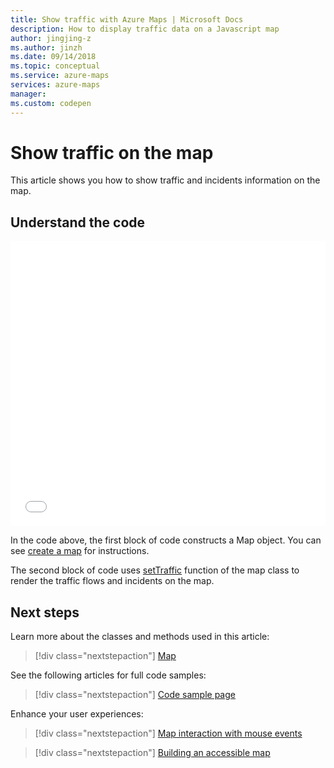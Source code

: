 ```yaml
---
title: Show traffic with Azure Maps | Microsoft Docs
description: How to display traffic data on a Javascript map
author: jingjing-z
ms.author: jinzh
ms.date: 09/14/2018
ms.topic: conceptual
ms.service: azure-maps
services: azure-maps
manager: 
ms.custom: codepen
---
```


# Show traffic on the map

This article shows you how to show traffic and incidents information on the map.

## Understand the code

<iframe height='456' scrolling='no' title='Show traffic on a map' src='//codepen.io/azuremaps/embed/WMLRPw/?height=456&theme-id=0&default-tab=js,result&embed-version=2&editable=true' frameborder='no' allowtransparency='true' allowfullscreen='true' style='width: 100%;'>See the Pen <a href='https://codepen.io/azuremaps/pen/WMLRPw/'>Show traffic on a map</a> by Azure Maps (<a href='https://codepen.io/azuremaps'>@azuremaps</a>) on <a href='https://codepen.io'>CodePen</a>.
</iframe>

In the code above, the first block of code constructs a Map object. You can see [create a map](map-create.md) for instructions.

The second block of code uses [setTraffic](https://docs.microsoft.com/javascript/api/azure-maps-control/atlas.map?view=azure-iot-typescript-latest#settraffic) function of the map class to render the traffic flows and incidents on the map.

## Next steps

Learn more about the classes and methods used in this article:

> [!div class="nextstepaction"]
> [Map](https://docs.microsoft.com/javascript/api/azure-maps-control/atlas.map?view=azure-iot-typescript-latest)

See the following articles for full code samples:

> [!div class="nextstepaction"]
> [Code sample page](http://aka.ms/AzureMapsSamples)

Enhance your user experiences:

> [!div class="nextstepaction"]
> [Map interaction with mouse events](./map-events.md)

> [!div class="nextstepaction"]
> [Building an accessible map](./map-accessibility.md)
